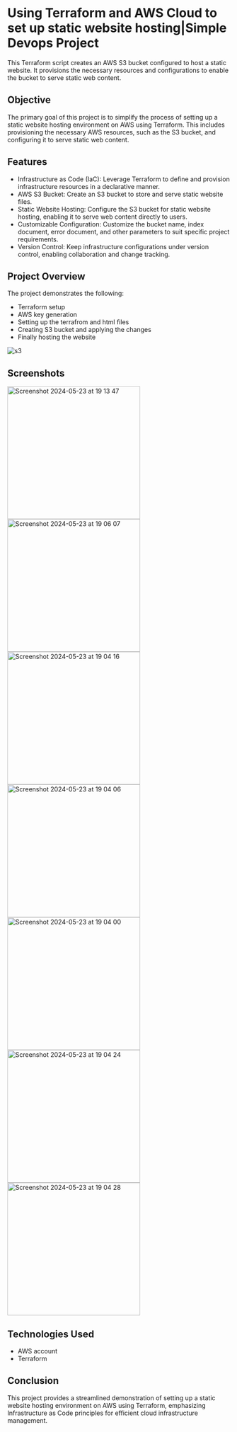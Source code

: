 # Using Terraform and AWS Cloud to set up static website hosting|Simple Devops Project 

This Terraform script creates an AWS S3 bucket configured to host a static website. It provisions the necessary resources and configurations to enable the bucket to serve static web content.

## Objective
The primary goal of this project is to simplify the process of setting up a static website hosting environment on AWS using Terraform. This includes provisioning the necessary AWS resources, such as the S3 bucket, and configuring it to serve static web content.

## Features
- Infrastructure as Code (IaC): Leverage Terraform to define and provision infrastructure resources in a declarative manner.
- AWS S3 Bucket: Create an S3 bucket to store and serve static website files.
- Static Website Hosting: Configure the S3 bucket for static website hosting, enabling it to serve web content directly to users.
- Customizable Configuration: Customize the bucket name, index document, error document, and other parameters to suit specific project requirements.
- Version Control: Keep infrastructure configurations under version control, enabling collaboration and change tracking.

## Project Overview
The project demonstrates the following:
- Terraform setup
- AWS key generation
- Setting up the terrafrom and html files
- Creating S3 bucket and applying the changes 
- Finally hosting the website
  
![s3](https://github.com/y-a-s-h-9/terraform_s3_bucket/assets/101511684/255887e8-df9e-4253-b1f6-170004f61a7c)

## Screenshots
<img width="300" alt="Screenshot 2024-05-23 at 19 13 47" src="https://github.com/y-a-s-h-9/terraform_s3_bucket/assets/101511684/a8c94f2f-5a3d-406c-8d31-de34300727e9">
<img width="300" alt="Screenshot 2024-05-23 at 19 06 07" src="https://github.com/y-a-s-h-9/terraform_s3_bucket/assets/101511684/86eeb3a8-3bfe-4076-8981-2e596ac78f5f">
<!-- <img width="500" alt="Screenshot 2024-05-23 at 19 05 53" src="https://github.com/y-a-s-h-9/terraform_s3_bucket/assets/101511684/73ccbdd6-b6fc-4be0-9412-8f44c621d35b"> -->
<img width="300" alt="Screenshot 2024-05-23 at 19 04 16" src="https://github.com/y-a-s-h-9/terraform_s3_bucket/assets/101511684/a186454d-cd07-47d6-9b12-9434227b2356">
<img width="300" alt="Screenshot 2024-05-23 at 19 04 06" src="https://github.com/y-a-s-h-9/terraform_s3_bucket/assets/101511684/a822520f-bda9-4e31-b32f-f3ec9b4ab7ab">
<img width="300" alt="Screenshot 2024-05-23 at 19 04 00" src="https://github.com/y-a-s-h-9/terraform_s3_bucket/assets/101511684/b49db8b6-f2c4-4a5a-a79a-8d72376414d0">
<img width="300" alt="Screenshot 2024-05-23 at 19 04 24" src="https://github.com/y-a-s-h-9/terraform_s3_bucket/assets/101511684/d5d61a3c-48db-45de-be5f-e6400502158c">
<img width="300" alt="Screenshot 2024-05-23 at 19 04 28" src="https://github.com/y-a-s-h-9/terraform_s3_bucket/assets/101511684/4b570899-e663-46eb-965f-4a4a20f197b7">


  

## Technologies Used
- AWS account
- Terraform


## Conclusion
This project provides a streamlined demonstration of setting up a static website hosting environment on AWS using Terraform, emphasizing Infrastructure as Code principles for efficient cloud infrastructure management.



